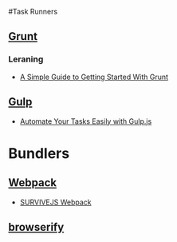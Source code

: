 #Task Runners

## [Grunt](http://gruntjs.com/)

### Leraning
- [A Simple Guide to Getting Started With Grunt](https://scotch.io/tutorials/a-simple-guide-to-getting-started-with-grunt)

## [Gulp](http://gulpjs.com/)
- [Automate Your Tasks Easily with Gulp.js](https://scotch.io/tutorials/automate-your-tasks-easily-with-gulp-js)

# Bundlers

## [Webpack](https://webpack.js.org/concepts/)
- [SURVIVEJS Webpack](https://survivejs.com/webpack/introduction/)

## [browserify](http://browserify.org/)
